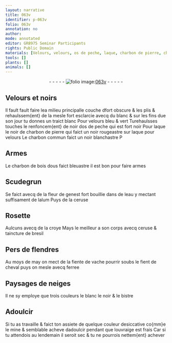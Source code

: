 ```yaml
---
layout: narrative
title: 063v
identifier: p-063v
folio: 063v
annotation: no
author:
mode: annotated
editor: GR8975 Seminar Participants
rights: Public Domain
materials: [Velours, velours, os de peche, laque, charbon de pierre, charbon, charbon de bois, Scudegrun, fleur de genest, eau, alum, ceruse, croye, bresil, fiente de vache, fient de cheval, ferree, bistre, mine]
tools: []
plants: []
animals: []
---
```


<div class="folio" align="center">- - - - - <a href="http://gallica.bnf.fr/ark:/12148/btv1b10500001g/f132.item" target="_blank"><img src="https://cu-mkp.github.io/2017-workshop-edition/assets/photo-icon.png" alt="folio image: " style="display:inline-block; margin-bottom:-3px;"/>063v</a> - - - - - </div>    

## <span class="m">Velours</span> et noirs

 
Il fault fault faire lea milieu principalle couche dfort obscure & les plis & rehaulssem{ent} de la mesle fort esclarcie avecq du blanc & sur les fins due son jour tu donnes un traict blanc Pour <span class="m">velours</span> bleu & vert Turehaulsses touches le renfoncem{ent} de noir d<span class="m">os de peche</span> qui est fort noir Pour <span class="m">laque</span> le noir de <span class="m">charbon de pierre</span> qui faict un noir rougeastre sur <span class="m">laque</span> pour <span class="m">velours</span> Le <span class="m">charbon</span> commun faict un noir blanchastre P
    

## Armes

 
Le <span class="m">charbon de bois</span> dous faict bleuastre il est bon pour faire armes
    

## <span class="m">Scudegrun</span>

 
Se faict avecq de la <span class="m">fleur de genest</span> fort bouillie dans de l<span class="m">eau</span> y mectant suffisament de l<span class="m">alum</span> Puys de la <span class="m">ceruse</span>
    

## Rosette

 
Aulcuns avecq de la <span class="m">croye</span> Mays le meilleur a son corps avecq <span class="m">ceruse</span> & taincture de <span class="m">bresil</span>
    

## Pers de <span class="pl">flendres</span>

 
Au moys de may on mect de la <span class="m">fiente de vache</span> pourrir soubs le <span class="m">fient de cheval</span> puys on mesle avecq <span class="m">ferree</span>
    

## Paysages de neiges

 
Il ne sy employe que trois couleurs le blanc le noir & le <span class="m">bistre</span>
    

## Adoulcir

 
Si tu as travaille & faict ton assiete de quelque couleur desiccative co{mm}e le <span class="m">mine</span> & semblable acheve dadoulcir pendant que louvraige est frais Car si tu attendois au lendemain il seroit sec & tu ne pourrois nettem{ent} achever
 